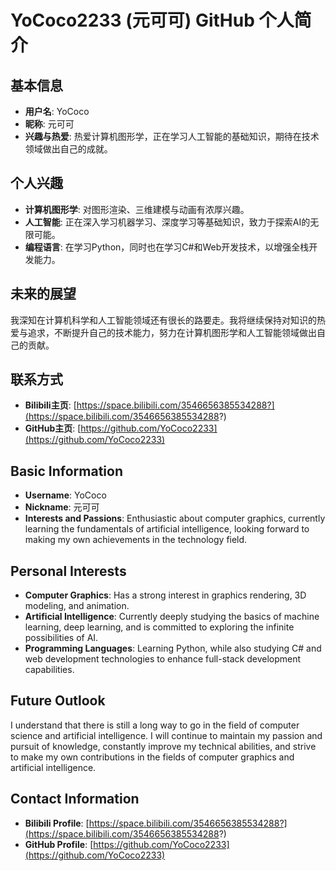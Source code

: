 # YoCoco2233 (元可可)  GitHub 个人简介  
  
## 基本信息  
  
- **用户名**: YoCoco  
- **昵称**: 元可可  
- **兴趣与热爱**: 热爱计算机图形学，正在学习人工智能的基础知识，期待在技术领域做出自己的成就。  
  
## 个人兴趣  
  
- **计算机图形学**: 对图形渲染、三维建模与动画有浓厚兴趣。  
- **人工智能**: 正在深入学习机器学习、深度学习等基础知识，致力于探索AI的无限可能。  
- **编程语言**: 在学习Python，同时也在学习C#和Web开发技术，以增强全栈开发能力。  
  
## 未来的展望  
  
  我深知在计算机科学和人工智能领域还有很长的路要走。我将继续保持对知识的热爱与追求，不断提升自己的技术能力，努力在计算机图形学和人工智能领域做出自己的贡献。  
  
## 联系方式  
  
- **Bilibili主页**: [https://space.bilibili.com/3546656385534288?](https://space.bilibili.com/3546656385534288?)  
- **GitHub主页**: [https://github.com/YoCoco2233](https://github.com/YoCoco2233)


## Basic Information

- **Username**: YoCoco
- **Nickname**: 元可可
- **Interests and Passions**: Enthusiastic about computer graphics, currently learning the fundamentals of artificial intelligence, looking forward to making my own achievements in the technology field.

## Personal Interests

- **Computer Graphics**: Has a strong interest in graphics rendering, 3D modeling, and animation.
- **Artificial Intelligence**: Currently deeply studying the basics of machine learning, deep learning, and is committed to exploring the infinite possibilities of AI.
- **Programming Languages**: Learning Python, while also studying C# and web development technologies to enhance full-stack development capabilities.

## Future Outlook

I understand that there is still a long way to go in the field of computer science and artificial intelligence. I will continue to maintain my passion and pursuit of knowledge, constantly improve my technical abilities, and strive to make my own contributions in the fields of computer graphics and artificial intelligence.

## Contact Information

- **Bilibili Profile**: [https://space.bilibili.com/3546656385534288?](https://space.bilibili.com/3546656385534288?)
- **GitHub Profile**: [https://github.com/YoCoco2233](https://github.com/YoCoco2233)

